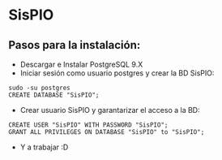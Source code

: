 # SisPIO
## Pasos para la instalación:
- Descargar e Instalar PostgreSQL 9.X
- Iniciar sesión como usuario postgres y crear la BD SisPIO:
```
sudo -su postgres
CREATE DATABASE "SisPIO";
```
- Crear usuario SisPIO y garantarizar el acceso a la BD:
```
CREATE USER "SisPIO" WITH PASSWORD "SisPIO";
GRANT ALL PRIVILEGES ON DATABASE "SisPIO" to "SisPIO";
```
- Y a trabajar :D

